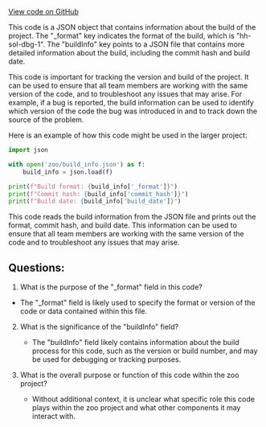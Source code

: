 [View code on GitHub](zoo-labs/zoo/blob/master/contracts/artifacts/src/ERC721Burnable.sol/ERC721Burnable.dbg.json)

This code is a JSON object that contains information about the build of the project. The "_format" key indicates the format of the build, which is "hh-sol-dbg-1". The "buildInfo" key points to a JSON file that contains more detailed information about the build, including the commit hash and build date.

This code is important for tracking the version and build of the project. It can be used to ensure that all team members are working with the same version of the code, and to troubleshoot any issues that may arise. For example, if a bug is reported, the build information can be used to identify which version of the code the bug was introduced in and to track down the source of the problem.

Here is an example of how this code might be used in the larger project:

```python
import json

with open('zoo/build_info.json') as f:
    build_info = json.load(f)

print(f"Build format: {build_info['_format']}")
print(f"Commit hash: {build_info['commit_hash']}")
print(f"Build date: {build_info['build_date']}")
```

This code reads the build information from the JSON file and prints out the format, commit hash, and build date. This information can be used to ensure that all team members are working with the same version of the code and to troubleshoot any issues that may arise.
## Questions: 
 1. What is the purpose of the "_format" field in this code?
   - The "_format" field is likely used to specify the format or version of the code or data contained within this file.

2. What is the significance of the "buildInfo" field?
   - The "buildInfo" field likely contains information about the build process for this code, such as the version or build number, and may be used for debugging or tracking purposes.

3. What is the overall purpose or function of this code within the zoo project?
   - Without additional context, it is unclear what specific role this code plays within the zoo project and what other components it may interact with.